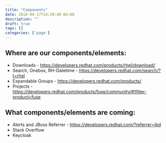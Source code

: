 ```yaml
---
title: "Components"
date: 2018-04-17T14:39:40-04:00
description: ""
draft: true
tags: []
categories: ['page']
---
```


Where are our components/elements:
----------------------------------
- Downloads - https://developers.redhat.com/products/rhel/download/
- Search, Onebox, RH-Datetime - https://developers.redhat.com/search/?t=rhel
- Expandable Groups - https://developers.redhat.com/products/
- Projects - https://developers.redhat.com/products/fuse/community/#!filter-product=fuse

What components/elements are coming:
-------------------------------------
- Alerts and JBoss Referrer - https://developers.redhat.com/?referrer=jbd
- Stack Overflow
- Keycloak
